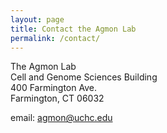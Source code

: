 ```yaml
---
layout: page
title: Contact the Agmon Lab
permalink: /contact/
---
```


The Agmon Lab \
Cell and Genome Sciences Building \
400 Farmington Ave. \
Farmington, CT 06032

email: [agmon@uchc.edu](mailto:agmon@uchc.edu)
